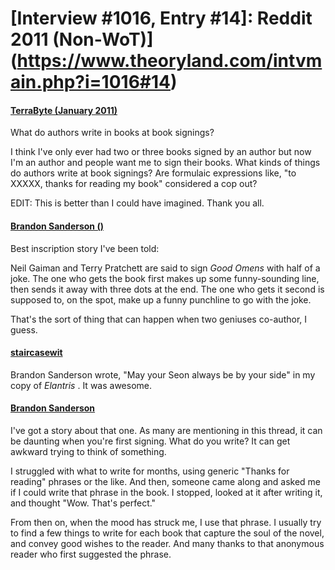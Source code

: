 # [Interview #1016, Entry #14]: Reddit 2011 (Non-WoT)](https://www.theoryland.com/intvmain.php?i=1016#14)

#### [TerraByte (January 2011)](http://www.reddit.com/r/writing/comments/f2spu/what_do_authors_write_in_books_at_book_signings/)

What do authors write in books at book signings?

I think I've only ever had two or three books signed by an author but now I'm an author and people want me to sign their books. What kinds of things do authors write at book signings? Are formulaic expressions like, "to XXXXX, thanks for reading my book" considered a cop out?

EDIT: This is better than I could have imagined. Thank you all.

#### [Brandon Sanderson ()](http://www.reddit.com/r/writing/comments/f2spu/what_do_authors_write_in_books_at_book_signings/c1cxxin)

Best inscription story I've been told:

Neil Gaiman and Terry Pratchett are said to sign
*Good Omens*
with half of a joke. The one who gets the book first makes up some funny-sounding line, then sends it away with three dots at the end. The one who gets it second is supposed to, on the spot, make up a funny punchline to go with the joke.

That's the sort of thing that can happen when two geniuses co-author, I guess.

#### [staircasewit](http://www.reddit.com/r/writing/comments/f2spu/what_do_authors_write_in_books_at_book_signings/c1cvbjk)

Brandon Sanderson wrote, "May your Seon always be by your side" in my copy of
*Elantris*
. It was awesome.

#### [Brandon Sanderson](http://www.reddit.com/r/writing/comments/f2spu/what_do_authors_write_in_books_at_book_signings/c1cxxb6)

I've got a story about that one. As many are mentioning in this thread, it can be daunting when you're first signing. What do you write? It can get awkward trying to think of something.

I struggled with what to write for months, using generic "Thanks for reading" phrases or the like. And then, someone came along and asked me if I could write that phrase in the book. I stopped, looked at it after writing it, and thought "Wow. That's perfect."

From then on, when the mood has struck me, I use that phrase. I usually try to find a few things to write for each book that capture the soul of the novel, and convey good wishes to the reader. And many thanks to that anonymous reader who first suggested the phrase.


